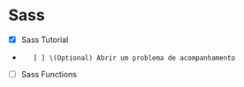 # Sass

- [x] Sass Tutorial
-        [ ] \(Optional) Abrir um problema de acompanhamento
- [ ] Sass Functions
